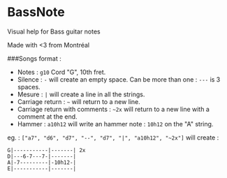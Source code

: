BassNote
========

Visual help for Bass guitar notes

Made with <3 from Montréal

###Songs format :
- Notes : ```g10``` Cord "G", 10th fret.
- Silence : ```-``` will create an empty space. Can be more than one : ```---``` is 3 spaces.
- Mesure : ```|``` will create a line in all the strings. 
- Carriage return : ```~``` will return to a new line. 
- Carriage return with comments : ```~2x``` will return to a new line with a comment at the end.
- Hammer : ```a10h12``` will write an hammer note : ```10h12``` on the "A" string.

eg. : 
```["a7", "d6", "d7", "--", "d7", "|", "a10h12", "~2x"]```
will create : 
```
G|-----------|-------| 2x
D|---6-7---7-|-------|
A|-7---------|-10h12-|
E|-----------|-------|
```
